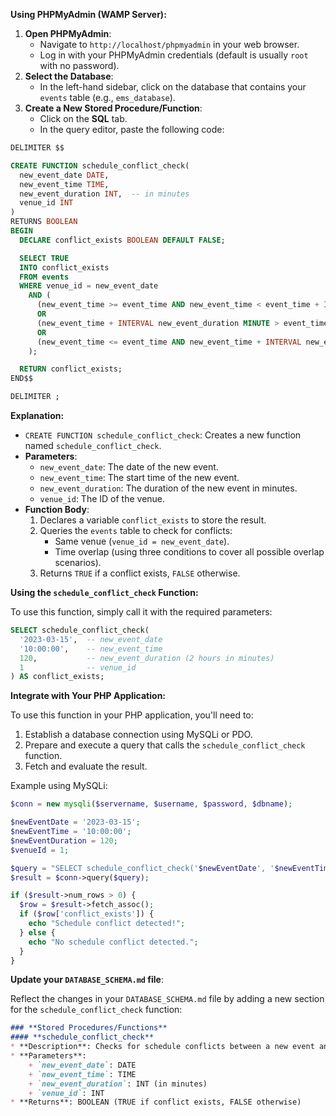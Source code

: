 **Using PHPMyAdmin (WAMP Server):**

1. **Open PHPMyAdmin**:
	* Navigate to `http://localhost/phpmyadmin` in your web browser.
	* Log in with your PHPMyAdmin credentials (default is usually `root` with no password).
2. **Select the Database**:
	* In the left-hand sidebar, click on the database that contains your `events` table (e.g., `ems_database`).
3. **Create a New Stored Procedure/Function**:
	* Click on the **SQL** tab.
	* In the query editor, paste the following code:
```sql
DELIMITER $$

CREATE FUNCTION schedule_conflict_check(
  new_event_date DATE,
  new_event_time TIME,
  new_event_duration INT,  -- in minutes
  venue_id INT
)
RETURNS BOOLEAN
BEGIN
  DECLARE conflict_exists BOOLEAN DEFAULT FALSE;

  SELECT TRUE
  INTO conflict_exists
  FROM events
  WHERE venue_id = new_event_date
    AND ( 
      (new_event_time >= event_time AND new_event_time < event_time + INTERVAL new_event_duration MINUTE)
      OR 
      (new_event_time + INTERVAL new_event_duration MINUTE > event_time AND new_event_time + INTERVAL new_event_duration MINUTE <= event_time + INTERVAL event_duration MINUTE)
      OR 
      (new_event_time <= event_time AND new_event_time + INTERVAL new_event_duration MINUTE >= event_time + INTERVAL event_duration MINUTE)
    );

  RETURN conflict_exists;
END$$

DELIMITER ;
```
**Explanation:**

* `CREATE FUNCTION schedule_conflict_check`: Creates a new function named `schedule_conflict_check`.
* **Parameters**:
	+ `new_event_date`: The date of the new event.
	+ `new_event_time`: The start time of the new event.
	+ `new_event_duration`: The duration of the new event in minutes.
	+ `venue_id`: The ID of the venue.
* **Function Body**:
	1. Declares a variable `conflict_exists` to store the result.
	2. Queries the `events` table to check for conflicts:
		* Same venue (`venue_id = new_event_date`).
		* Time overlap (using three conditions to cover all possible overlap scenarios).
	3. Returns `TRUE` if a conflict exists, `FALSE` otherwise.

**Using the `schedule_conflict_check` Function:**

To use this function, simply call it with the required parameters:
```sql
SELECT schedule_conflict_check(
  '2023-03-15',  -- new_event_date
  '10:00:00',    -- new_event_time
  120,           -- new_event_duration (2 hours in minutes)
  1              -- venue_id
) AS conflict_exists;
```
**Integrate with Your PHP Application:**

To use this function in your PHP application, you'll need to:

1. Establish a database connection using MySQLi or PDO.
2. Prepare and execute a query that calls the `schedule_conflict_check` function.
3. Fetch and evaluate the result.

Example using MySQLi:
```php
$conn = new mysqli($servername, $username, $password, $dbname);

$newEventDate = '2023-03-15';
$newEventTime = '10:00:00';
$newEventDuration = 120;
$venueId = 1;

$query = "SELECT schedule_conflict_check('$newEventDate', '$newEventTime', $newEventDuration, $venueId) AS conflict_exists";
$result = $conn->query($query);

if ($result->num_rows > 0) {
  $row = $result->fetch_assoc();
  if ($row['conflict_exists']) {
    echo "Schedule conflict detected!";
  } else {
    echo "No schedule conflict detected.";
  }
}
```
**Update your `DATABASE_SCHEMA.md` file**:

Reflect the changes in your `DATABASE_SCHEMA.md` file by adding a new section for the `schedule_conflict_check` function:
```markdown
### **Stored Procedures/Functions**
#### **schedule_conflict_check**
* **Description**: Checks for schedule conflicts between a new event and existing events at the same venue.
* **Parameters**:
	+ `new_event_date`: DATE
	+ `new_event_time`: TIME
	+ `new_event_duration`: INT (in minutes)
	+ `venue_id`: INT
* **Returns**: BOOLEAN (TRUE if conflict exists, FALSE otherwise)
```